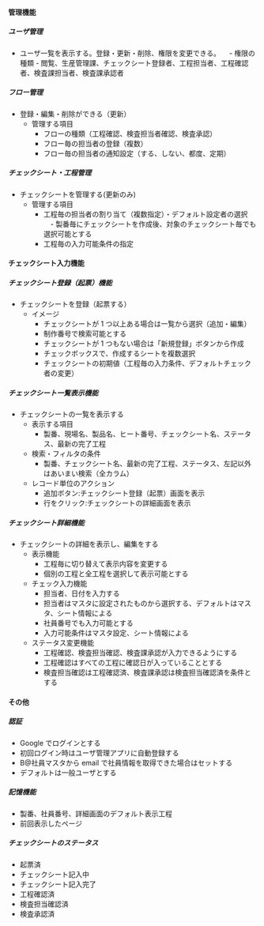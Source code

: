 #### 管理機能

##### ユーザ管理

- ユーザ一覧を表示する。登録・更新・削除、権限を変更できる。
  　- 権限の種類 - 閲覧、生産管理課、チェックシート登録者、工程担当者、工程確認者、検査課担当者、検査課承認者

##### フロー管理

- 登録・編集・削除ができる（更新）
  - 管理する項目
    - フローの種類（工程確認、検査担当者確認、検査承認）
    - フロー毎の担当者の登録（複数）
    - フロー毎の担当者の通知設定（する、しない、都度、定期）

##### チェックシート・工程管理

- チェックシートを管理する(更新のみ)
  - 管理する項目
    - 工程毎の担当者の割り当て（複数指定）・デフォルト設定者の選択
      　- 製番毎にチェックシートを作成後、対象のチェックシート毎でも選択可能とする
    - 工程毎の入力可能条件の指定

#### チェックシート入力機能

##### チェックシート登録（起票）機能

- チェックシートを登録（起票する）
  - イメージ
    - チェックシートが 1 つ以上ある場合は一覧から選択（追加・編集）
    - 制作番号で検索可能とする
    - チェックシートが 1 つもない場合は「新規登録」ボタンから作成
    - チェックボックスで、作成するシートを複数選択
    - チェックシートの初期値（工程毎の入力条件、デフォルトチェック者の変更）

##### チェックシート一覧表示機能

- チェックシートの一覧を表示する
  - 表示する項目
    - 製番、現場名、製品名、ヒート番号、チェックシート名、ステータス、最新の完了工程
  - 検索・フィルタの条件
    - 製番、チェックシート名、最新の完了工程、ステータス、左記以外はあいまい検索（全カラム）
  - レコード単位のアクション
    - 追加ボタン:チェックシート登録（起票）画面を表示
    - 行をクリック:チェックシートの詳細画面を表示

##### チェックシート詳細機能

- チェックシートの詳細を表示し、編集をする
  - 表示機能
    - 工程毎に切り替えて表示内容を変更する
    - 個別の工程と全工程を選択して表示可能とする
  - チェック入力機能
    - 担当者、日付を入力する
    - 担当者はマスタに設定されたものから選択する、デフォルトはマスタ、シート情報による
    - 社員番号でも入力可能とする
    - 入力可能条件はマスタ設定、シート情報による
  - ステータス変更機能
    - 工程確認、検査担当確認、検査課承認が入力できるようにする
    - 工程確認はすべての工程に確認日が入っていることとする
    - 検査担当確認は工程確認済、検査課承認は検査担当確認済を条件とする

#### その他

##### 認証

- Google でログインとする
- 初回ログイン時はユーザ管理アプリに自動登録する
- B@社員マスタから email で社員情報を取得できた場合はセットする
- デフォルトは一般ユーザとする

##### 記憶機能

- 製番、社員番号、詳細画面のデフォルト表示工程
- 前回表示したページ

##### チェックシートのステータス

- 起票済
- チェックシート記入中
- チェックシート記入完了
- 工程確認済
- 検査担当確認済
- 検査承認済
